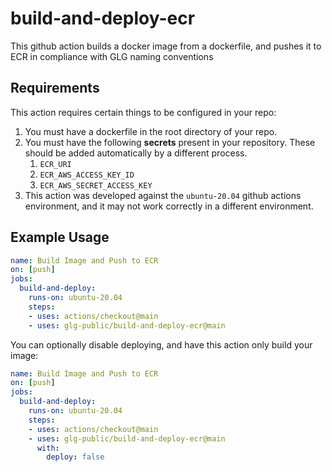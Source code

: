 # build-and-deploy-ecr
This github action builds a docker image from a dockerfile, and pushes it to ECR in compliance with GLG naming conventions

## Requirements

This action requires certain things to be configured in your repo:

1. You must have a dockerfile in the root directory of your repo.
2. You must have the following **secrets** present in your repository. These should be added automatically by a different process.
    1. `ECR_URI`
    2. `ECR_AWS_ACCESS_KEY_ID`
    3. `ECR_AWS_SECRET_ACCESS_KEY`
3. This action was developed against the `ubuntu-20.04` github actions environment, and it may not work correctly in a different environment.

## Example Usage

```yml
name: Build Image and Push to ECR
on: [push]
jobs:
  build-and-deploy:
    runs-on: ubuntu-20.04
    steps:
    - uses: actions/checkout@main
    - uses: glg-public/build-and-deploy-ecr@main
```

You can optionally disable deploying, and have this action only build your image:

```yml
name: Build Image and Push to ECR
on: [push]
jobs:
  build-and-deploy:
    runs-on: ubuntu-20.04
    steps:
    - uses: actions/checkout@main
    - uses: glg-public/build-and-deploy-ecr@main
      with:
        deploy: false
```
